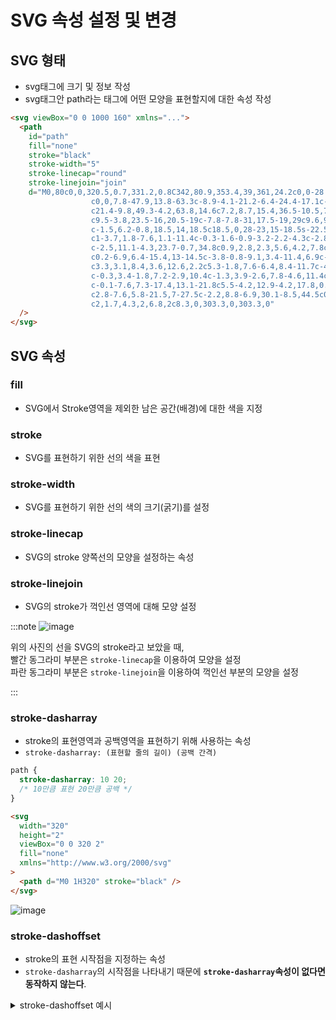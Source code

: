 # SVG 속성 설정 및 변경

## SVG 형태

- svg태그에 크기 및 정보 작성
- svg태그안 path라는 태그에 어떤 모양을 표현할지에 대한 속성 작성

```html title="SVG"
<svg viewBox="0 0 1000 160" xmlns="...">
  <path
    id="path"
    fill="none"
    stroke="black"
    stroke-width="5"
    stroke-linecap="round"
    stroke-linejoin="join"
    d="M0,80c0,0,320.5,0.7,331.2,0.8C342,80.9,353.4,39,361,24.2c0,0-28.8,79.1-34,115.5
                  c0,0,7.8-47.9,13.8-63.3c-8.9-4.1-21.2-6.4-24.4-17.1c-1.3-4.3-1.1-8.8-0.3-13.2c2.7-15.5,12.4-27.4,26.6-34
                  c21.4-9.8,49.3-4.2,63.8,14.6c7.2,8.7,15.4,36.5-10.5,77.5c-30,47.5-92.5,43.5-31,6c20.5-12.5,33-13,50.5-20
                  c9.5-3.8,23.5-16,20.5-19c-7.8-7.8-31,17.5-19,29c9.6,9.2,24.3-3.8,30.5-11.5c0.8-5.5,3-17.4,5-21c-6,22.2-10.2,53.7,21,2.5
                  c-1.5,6.2-0.8,18.5,14,18.5c18.5,0,28-23,15-18.5s-22.5,32.5-8.5,32.5s22-8,36-25.5c11-13.8,20.5-30.4,25.3-47.4
                  c1-3.7,1.8-7.6,1.1-11.4c-0.3-1.6-0.9-3.2-2.2-4.3c-2.8-2.6-6.4-0.3-8.7,1.8c-12,11.5-18.1,33.5-21.6,49.2
                  c-2.5,11.1-4.3,23.7-0.7,34.8c0.9,2.8,2.3,5.6,4.2,7.8c10.4,12,23.7-1,29-9c0.3-0.4-1-4-1.1-4.6c-0.3-2-0.5-4.1-0.4-6.1
                  c0.2-6.9,6.4-15.4,13-14.5c-3.8-0.8-9.1,3.4-11.4,6.9c-2.3,3.6-2.8,8-2,12.2c0.5,2.9,3.1,7.3,6.4,7.6c10.5,1.6,16-19.9,9.5-26
                  c3.3,3.1,8.4,3.6,12.6,2.2c5.3-1.8,7.6-6.4,8.4-11.7c-4.3,20.3-13.8,66.4-17,88c2.8-22.8,12-70.6,26-79c14-8.4,16.8-2.5,16.5,1.5
                  c-0.3,3.4-1.8,7.2-2.9,10.4c-1.3,3.9-2.6,7.8-4.6,11.4c-2,3.6-4.7,6.9-8.2,9c-0.8,0.5-1.9,0.8-2.4,0.1c-0.2-0.3-0.3-0.7-0.3-1.1
                  c-0.1-7.6,7.3-17.4,13.1-21.8c5.5-4.2,12.9-4.2,17.8,0.9c9-2.8,25.4-9.6,19-14c-8-5.5-30,19.5-21,27.5c9,8,28.5,0.5,32-9
                  c2.8-7.6,5.8-21.5,7-27.5c-2.2,8.8-6.9,30.1-8.5,44.5c0.8-6.6,5-13,8.7-18.2c3.2-4.5,10.3-14.7,16.7-14c2.9,0.3,4.4,2.8,6.5,4.5
                  c2,1.7,4.3,2,6.8,2c8.3,0,303.3,0,303.3,0"
  />
</svg>
```

## SVG 속성

### fill

- SVG에서 Stroke영역을 제외한 남은 공간(배경)에 대한 색을 지정

### stroke

- SVG를 표현하기 위한 선의 색을 표현

### stroke-width

- SVG를 표현하기 위한 선의 색의 크기(굵기)를 설정

### stroke-linecap

- SVG의 stroke 양쪽선의 모양을 설정하는 속성

### stroke-linejoin

- SVG의 stroke가 꺽인선 영역에 대해 모양 설정

:::note
![image](https://github.com/JJamVa/JJamVa/assets/80045006/59bce1af-57d4-4ad8-bbbf-37b44b66e746)

위의 사진의 선을 SVG의 stroke라고 보았을 때,<br/>
빨간 동그라미 부분은 `stroke-linecap`을 이용하여 모양을 설정<br/>
파란 동그라미 부분은 `stroke-linejoin`을 이용하여 꺽인선 부분의 모양을 설정

:::

### stroke-dasharray

- stroke의 표현영역과 공백영역을 표현하기 위해 사용하는 속성
- `stroke-dasharray: (표현할 줄의 길이) (공백 간격)`

```css
path {
  stroke-dasharray: 10 20;
  /* 10만큼 표현 20만큼 공백 */
}
```

```html
<svg
  width="320"
  height="2"
  viewBox="0 0 320 2"
  fill="none"
  xmlns="http://www.w3.org/2000/svg"
>
  <path d="M0 1H320" stroke="black" />
</svg>
```

![image](https://github.com/JJamVa/JJamVa/assets/80045006/95a043b1-1690-4e57-9a44-574d54b8fee3)

### stroke-dashoffset

- stroke의 표현 시작점을 지정하는 속성
- `stroke-dasharray`의 시작점을 나타내기 때문에 **`stroke-dasharray`속성이 없다면 동작하지 않는다**.

<details>
<summary>stroke-dashoffset 예시</summary>
<div markdown="1">

```css
path {
  stroke-dasharray: 30 30;
  stroke-dashoffset: 0;
}
```

```html title="직선 SVG"
<svg
  width="320"
  height="2"
  viewBox="0 0 320 2"
  fill="none"
  xmlns="http://www.w3.org/2000/svg"
>
  <path d="M0 1H320" stroke="black" />
</svg>
```

### `stroke-dashoffset: 0`

![image](https://github.com/JJamVa/JJamVa/assets/80045006/ecb93872-7848-40fb-9540-114528e4f681)


### `stroke-dashoffset: 30`

![image](https://github.com/JJamVa/JJamVa/assets/80045006/3ca56bba-232e-46e5-9863-6acb8e02c72d)

### `stroke-dashoffset: 50`

![image](https://github.com/JJamVa/JJamVa/assets/80045006/6a4578ae-c717-4ffe-83fe-a9827abbf1cd)

위의 화면들을 보면 값이 증가할수록 왼쪽으로 사라지고 오른쪽에 삽입되는 것처럼 보인다.<br/>
즉, 시작점 0을 기준으로 `stroke-dashoffset`의 속성값 만큼 떨어진 지점에서부터 화면 표현한다는 것이다.<br/>
`stroke-dashoffset`의 속성값만큼 잘린 stroke 영역은 기존의 stroke영역 맨뒤에 들어간다.


</div>
</details>
